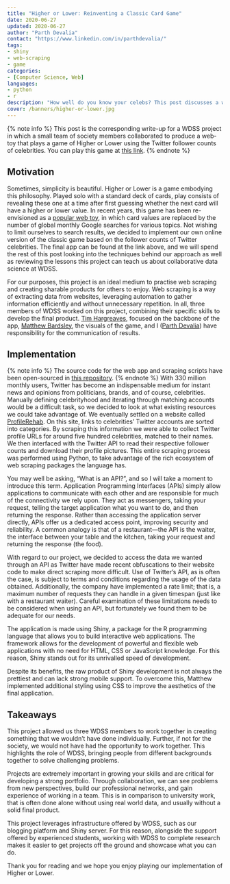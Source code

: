 ```yaml
---
title: "Higher or Lower: Reinventing a Classic Card Game"
date: 2020-06-27
updated: 2020-06-27
author: "Parth Devalia"
contact: "https://www.linkedin.com/in/parthdevalia/"
tags:
- shiny
- web-scraping
- game
categories:
- [Computer Science, Web]
languages:
- python
- r
description: "How well do you know your celebs? This post discusses a web app developed collaboratively with WDSS members to test just this. Have a play and then learn how it was made."
cover: /banners/higher-or-lower.jpg
---
```

{% note info %}
This post is the corresponding write-up for a WDSS project in which a small team of society members collaborated to produce a web-toy that plays a game of Higher or Lower using the Twitter follower counts of celebrities. You can play this game at [this link](https://app.wdss.io/higher-or-lower/).
{% endnote %}
## Motivation

Sometimes, simplicity is beautiful. Higher or Lower is a game embodying this philosophy. Played solo with a standard deck of cards, play consists of revealing these one at a time after first guessing whether the next card will have a higher or lower value. In recent years, this game has been re-envisioned as a [popular web toy](http://www.higherlowergame.com/), in which card values are replaced by the number of global monthly Google searches for various topics. Not wishing to limit ourselves to search results, we decided to implement our own online version of the classic game based on the follower counts of Twitter celebrities. The final app can be found at the link above, and we will spend the rest of this post looking into the techniques behind our approach as well as reviewing the lessons this project can teach us about collaborative data science at WDSS.

For our purposes, this project is an ideal medium to practise web scraping and creating sharable products for others to enjoy. Web scraping is a way of extracting data from websites, leveraging automation to gather information efficiently and without unnecessary repetition.  In all, three members of WDSS worked on this project, combining their specific skills to develop the final product. [Tim Hargreaves](https://www.linkedin.com/in/tim-hargreaves/), focused on the backbone of the app, [Matthew Bardsley](https://www.linkedin.com/in/mhbardsley/), the visuals of the game, and I ([Parth Devalia](https://www.linkedin.com/in/parthdevalia/)) have responsibility for the communication of results.

## Implementation
{% note info %}
The source code for the web app and scraping scripts have been open-sourced in [this repository](https://github.com/warwickdatascience/higher-or-lower).
{% endnote %}
With 330 million monthly users, Twitter has become an indispensable medium for instant news and opinions from politicians, brands, and of course, celebrities. Manually defining celebrityhood and iterating through matching accounts would be a difficult task, so we decided to look at what existing resources we could take advantage of. We eventually settled on a website called [ProfileRehab](http://profilerehab.com/twitter-help/celebrity_twitter_list). On this site, links to celebrities’ Twitter accounts are sorted into categories. By scraping this information we were able to collect Twitter profile URLs for around five hundred celebrities, matched to their names. We then interfaced with the Twitter API to read their respective follower counts and download their profile pictures. This entire scraping process was performed using Python, to take advantage of the rich ecosystem of web scraping packages the language has.

You may well be asking, “What is an API?”, and so I will take a moment to introduce this term. Application Programming Interfaces (APIs) simply allow applications to communicate with each other and are responsible for much of the connectivity we rely upon. They act as messengers, taking your request, telling the target application what you want to do, and then returning the response. Rather than accessing the application server directly, APIs offer us a dedicated access point, improving security and reliability. A common analogy is that of a restaurant—the API is the waiter, the interface between your table and the kitchen, taking your request and returning the response (the food). 

With regard to our project, we decided to access the data we wanted through an API as Twitter have made recent obfuscations to their website code to make direct scraping more difficult. Use of Twitter’s API, as is often the case, is subject to terms and conditions regarding the usage of the data obtained. Additionally, the company have implemented a rate limit; that is, a maximum number of requests they can handle in a given timespan (just like with a restaurant waiter). Careful examination of these limitations needs to be considered when using an API, but fortunately we found them to be adequate for our needs.

The application is made using Shiny, a package for the R programming language that allows you to build interactive web applications. The framework allows for the development of powerful and flexible web applications with no need for HTML, CSS or JavaScript knowledge. For this reason, Shiny stands out for its unrivalled speed of development. 

Despite its benefits, the raw product of Shiny development is not always the prettiest and can lack strong mobile support. To overcome this, Matthew implemented additional styling using CSS to improve the aesthetics of the final application.

## Takeaways

This project allowed us three WDSS members to work together in creating something that we wouldn’t have done individually. Further, if not for the society, we would not have had the opportunity to work together. This highlights the role of WDSS, bringing people from different backgrounds together to solve challenging problems.

Projects are extremely important in growing your skills and are critical for developing a strong portfolio. Through collaboration, we can see problems from new perspectives, build our professional networks, and gain experience of working in a team. This is in comparison to university work, that is often done alone without using real world data, and usually without a solid final product.

This project leverages infrastructure offered by WDSS, such as our blogging platform and Shiny server. For this reason, alongside the support 
offered by experienced students, working with WDSS to complete research makes it easier to get projects off the ground and showcase what you can do.

Thank you for reading and we hope you enjoy playing our implementation of Higher or Lower.
